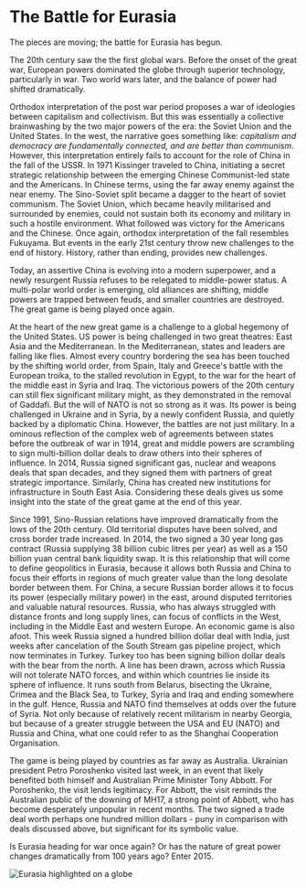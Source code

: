 # The Battle for Eurasia

The pieces are moving; the battle for Eurasia has begun.

The 20th century saw the the first global wars. Before the onset of the great war, European powers dominated the globe through superior technology, particularly in war. Two world wars later, and the balance of power had shifted dramatically.

Orthodox interpretation of the post war period proposes a war of ideologies between capitalism and collectivism. But this was essentially a collective brainwashing by the two major powers of the era: the Soviet Union and the United States. In the west, the narrative goes something like: _capitalism and democracy are fundamentally connected, and are better than communism_. However, this interpretation entirely fails to account for the role of China in the fall of the USSR.
In 1971 Kissinger traveled to China, initiating a secret strategic relationship between the emerging Chinese Communist-led state and the Americans. In Chinese terms, using the far away enemy against the near enemy. The Sino-Soviet split became a dagger to the heart of soviet communism. The Soviet Union, which became heavily militarised and surrounded by enemies, could not sustain both its economy and military in such a hostile environment. What followed was victory for the Americans and the Chinese. Once again, orthodox interpretation of the fall resembles Fukuyama. But events in the early 21st century throw new challenges to the end of history. History, rather than ending, provides new challenges.

Today, an assertive China is evolving into a modern superpower, and a newly resurgent Russia refuses to be relegated to middle-power status. A multi-polar world order is emerging, old alliances are shifting, middle powers are trapped between feuds, and smaller countries are destroyed. The great game is being played once again.

At the heart of the new great game is a challenge to a global hegemony of the United States. US power is being challenged in two great theatres: East Asia and the Mediterranean. In the Mediterranean, states and leaders are falling like flies. Almost every country bordering the sea has been touched by the shifting world order, from Spain, Italy and Greece's battle with the European troika, to the stalled revolution in Egypt, to the war for the heart of the middle east in Syria and Iraq. The victorious powers of the 20th century can still flex significant military might, as they demonstrated in the removal of Gaddafi. But the will of NATO is not so strong as it was. Its power is being challenged in Ukraine and in Syria, by a newly confident Russia, and quietly backed by a diplomatic China. However, the battles are not just military. In a ominous reflection of the complex web of agreements between states before the outbreak of war in 1914, great and middle powers are scrambling to sign multi-billion dollar deals to draw others into their spheres of influence. In 2014, Russia signed significant gas, nuclear and weapons deals that span decades, and they signed them with partners of great strategic importance. Similarly, China has created new institutions for infrastructure in South East Asia. Considering these deals gives us some insight into the state of the great game at the end of this year.

Since 1991, Sino-Russian relations have improved dramatically from the lows of the 20th century. Old territorial disputes have been solved, and cross border trade increased. In 2014, the two signed a 30 year long gas contract (Russia supplying 38 billion cubic litres per year) as well as a 150 billion yuan central bank liquidity swap. It is this relationship that will come to define geopolitics in Eurasia, because it allows both Russia and China to focus their efforts in regions of much greater value than the long desolate border between them. For China, a secure Russian border allows it to focus its power (especially military power) in the east, around disputed territories and valuable natural resources. Russia, who has always struggled with distance fronts and long supply lines, can focus of conflicts in the West, including in the Middle East and western Europe. An economic game is also afoot. This week Russia signed a hundred billion dollar deal with India, just weeks after cancelation of the South Stream gas pipeline project, which now terminates in Turkey. Turkey too has been signing billion dollar deals with the bear from the north. A line has been drawn, across which Russia will not tolerate NATO forces, and within which countries lie inside its sphere of influence. It runs south from Belarus, bisecting the Ukraine, Crimea and the Black Sea, to Turkey, Syria and Iraq and ending somewhere in the gulf. Hence, Russia and NATO find themselves at odds over the future of Syria. Not only because of relatively recent militarism in nearby Georgia, but because of a greater struggle between the USA and EU (NATO) and Russia and China, what one could refer to as the Shanghai Cooperation Organisation.

The game is being played by countries as far away as Australia. Ukrainian president Petro Poroshenko visited last week, in an event that likely benefited both himself and Australian Prime Minister Tony Abbott. For Poroshenko, the visit lends legitimacy. For Abbott, the visit reminds the Australian public of the downing of MH17, a strong point of Abbott, who has become desperately unpopular in recent months. The two signed a trade deal worth perhaps one hundred million dollars - puny in comparison with deals discussed above, but significant for its symbolic value.

Is Eurasia heading for war once again? Or has the nature of great power changes dramatically from 100 years ago? Enter 2015.

![Eurasia highlighted on a globe](https://upload.wikimedia.org/wikipedia/commons/3/30/Eurasia_%28orthographic_projection%29.svg)
